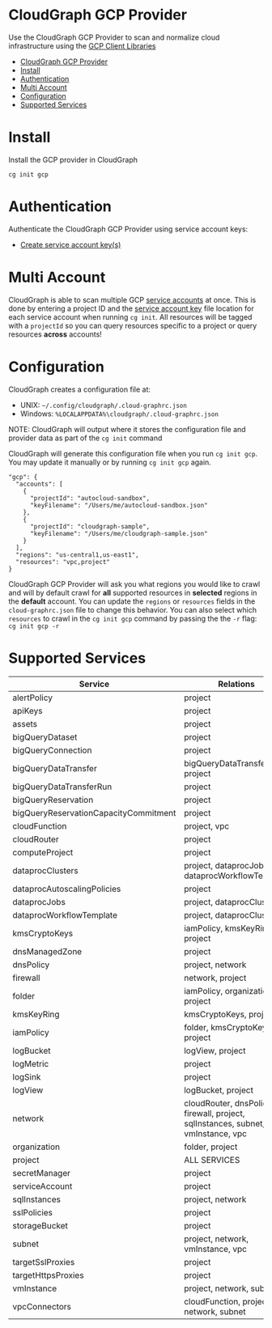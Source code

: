 # CloudGraph GCP Provider

Use the CloudGraph GCP Provider to scan and normalize cloud infrastructure using the [GCP Client Libraries](https://github.com/googleapis/google-cloud-node)

<!-- toc -->

- [CloudGraph GCP Provider](#cloudgraph-gcp-provider)
- [Install](#install)
- [Authentication](#authentication)
- [Multi Account](#multi-account)
- [Configuration](#configuration)
- [Supported Services](#supported-services)
<!-- tocstop -->

# Install

Install the GCP provider in CloudGraph

```
cg init gcp
```

# Authentication

Authenticate the CloudGraph GCP Provider using service account keys:

- [Create service account key(s)](https://cloud.google.com/iam/docs/creating-managing-service-account-keys#iam-service-account-keys-create-gcloud)

# Multi Account

CloudGraph is able to scan multiple GCP [service accounts](https://cloud.google.com/iam/docs/service-accounts) at once. This is done by entering a project ID and the [service account key](https://cloud.google.com/iam/docs/creating-managing-service-account-keys#creating) file location for each service account when running `cg init`. All resources will be tagged with a `projectId` so you can query resources specific to a project or query resources **across** accounts!

# Configuration

CloudGraph creates a configuration file at:

- UNIX: `~/.config/cloudgraph/.cloud-graphrc.json`
- Windows: `%LOCALAPPDATA%\cloudgraph/.cloud-graphrc.json`

NOTE: CloudGraph will output where it stores the configuration file and provider data as part of the `cg init` command

CloudGraph will generate this configuration file when you run `cg init gcp`. You may update it manually or by running `cg init gcp` again.

```
"gcp": {
  "accounts": [
    {
      "projectId": "autocloud-sandbox",
      "keyFilename": "/Users/me/autocloud-sandbox.json"
    },
    {
      "projectId": "cloudgraph-sample",
      "keyFilename": "/Users/me/cloudgraph-sample.json"
    }
  ],
  "regions": "us-central1,us-east1",
  "resources": "vpc,project"
}
```

CloudGraph GCP Provider will ask you what regions you would like to crawl and will by default crawl for **all** supported resources in **selected** regions in the **default** account. You can update the `regions` or `resources` fields in the `cloud-graphrc.json` file to change this behavior. You can also select which `resources` to crawl in the `cg init gcp` command by passing the the `-r` flag: `cg init gcp -r`

# Supported Services

| Service                               | Relations                                                                        |
| ------------------------------------- | -------------------------------------------------------------------------------- |
| alertPolicy                           | project                                                                          |
| apiKeys                               | project                                                                          |
| assets                                | project                                                                          |
| bigQueryDataset                       | project                                                                          |
| bigQueryConnection                    | project                                                                          |
| bigQueryDataTransfer                  | bigQueryDataTransferRun, project                                                 |
| bigQueryDataTransferRun               | project                                                                          |
| bigQueryReservation                   | project                                                                          |
| bigQueryReservationCapacityCommitment | project                                                                          |
| cloudFunction                         | project, vpc                                                                     |
| cloudRouter                           | project                                                                          |
| computeProject                        | project                                                                          |
| dataprocClusters                      | project, dataprocJobs, dataprocWorkflowTemplate                                  |
| dataprocAutoscalingPolicies           | project                                                                          |
| dataprocJobs                          | project, dataprocClusters                                                        |
| dataprocWorkflowTemplate              | project, dataprocClusters                                                        |
| kmsCryptoKeys                         | iamPolicy, kmsKeyRing, project                                                   |
| dnsManagedZone                        | project                                                                          |
| dnsPolicy                             | project, network                                                                 |
| firewall                              | network, project                                                                 |
| folder                                | iamPolicy, organization, project                                                 |
| kmsKeyRing                            | kmsCryptoKeys, project                                                           |
| iamPolicy                             | folder, kmsCryptoKeys, project                                                   |
| logBucket                             | logView, project                                                                 |
| logMetric                             | project                                                                          |
| logSink                               | project                                                                          |
| logView                               | logBucket, project                                                               |
| network                               | cloudRouter, dnsPolicy, firewall, project, sqlInstances, subnet, vmInstance, vpc |
| organization                          | folder, project                                                                  |
| project                               | ALL SERVICES                                                                     |
| secretManager                         | project                                                                          |
| serviceAccount                        | project                                                                          |
| sqlInstances                          | project, network                                                                 |
| sslPolicies                           | project                                                                          |
| storageBucket                         | project                                                                          |
| subnet                                | project, network, vmInstance, vpc                                                |
| targetSslProxies                      | project                                                                          |
| targetHttpsProxies                    | project                                                                          |
| vmInstance                            | project, network, subnet                                                         |
| vpcConnectors                         | cloudFunction, project, network, subnet                                          |
